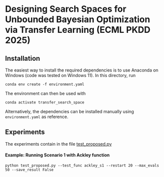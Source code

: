 # Designing Search Spaces for Unbounded Bayesian Optimization via Transfer Learning (ECML PKDD 2025)

## Installation
The easiest way to install the required dependencies is to use Anaconda on Windows (code was tested on Windows 11). In this directory, run
```
conda env create -f environment.yaml
```

The environment can then be used with
```
conda activate transfer_search_space
```
Alternatively, the dependencies can be installed manually using ```environment.yaml``` as reference.


## Experiments
The experiments contain in the file [test_proposed.py](https://github.com/Fsoft-AIC/BO-transfer-search-space/blob/main/test_proposed.py)

#### Example: Running Scenario 1 with Ackley function

```
python test_proposed.py --test_func ackley_s1 --restart 20 --max_evals 50 --save_result False
```


